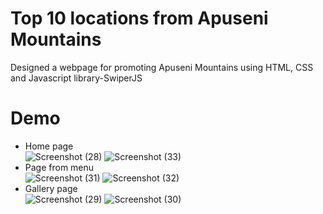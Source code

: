 # Top 10 locations from Apuseni Mountains
Designed a webpage for promoting Apuseni Mountains using HTML, CSS and Javascript library-SwiperJS

# Demo
- Home page\
![Screenshot (28)](https://github.com/georgianapetricele/Atestat/assets/115110913/1f12285c-5402-4ae7-8e4e-f39390612d5e)
![Screenshot (33)](https://github.com/georgianapetricele/Atestat/assets/115110913/e0f7ce5b-2814-431a-b818-ed2ff8166a07)
- Page from menu\
![Screenshot (31)](https://github.com/georgianapetricele/Atestat/assets/115110913/368f316c-b15e-47bc-a443-68084e5647d9)
![Screenshot (32)](https://github.com/georgianapetricele/Atestat/assets/115110913/a4be16bc-f938-4606-9eb0-97a441df0e02)
- Gallery page\
![Screenshot (29)](https://github.com/georgianapetricele/Atestat/assets/115110913/ed750e13-829a-4bcf-b3ae-622e3733a607)
![Screenshot (30)](https://github.com/georgianapetricele/Atestat/assets/115110913/fb94cc23-79cc-4bd7-963f-907bb42cac47)
